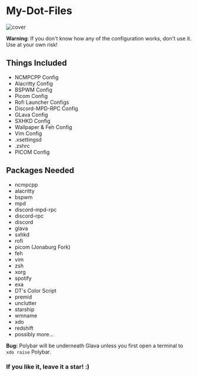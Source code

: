 # My-Dot-Files

![cover](https://user-images.githubusercontent.com/53713571/172721880-4eef7943-ea72-4072-a266-f85f308c1612.png)

**Warning**: If you don't know how any of the configuration works, don't use it. Use at your own risk!

## Things Included

- NCMPCPP Config
- Alacritty Config
- BSPWM Config
- Picom Config
- Rofi Launcher Configs
- Discord-MPD-RPC Config
- GLava Config
- SXHKD Config
- Wallpaper & Feh Config
- Vim Config
- .xsettingsd
- .zshrc
- PICOM Config

## Packages Needed
- ncmpcpp
- alacritty
- bspwm
- mpd
- discord-mpd-rpc
- discord-rpc
- discord
- glava
- sxhkd
- rofi
- picom (Jonaburg Fork)
- feh
- vim
- zsh
- xorg
- spotify
- exa
- DT's Color Script
- premid
- unclutter
- starship
- wmname
- xdo
- redshift
- possibly more...

**Bug:** Polybar will be underneath Glava unless you first open a terminal to `xdo raise` Polybar.

### If you like it, leave it a star! :)
